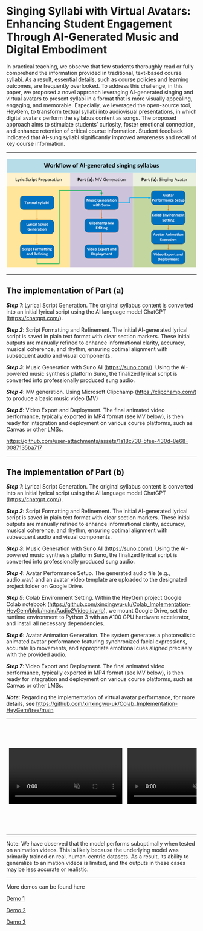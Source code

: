 # Singing Syllabi with Virtual Avatars: Enhancing Student Engagement Through AI-Generated Music and Digital Embodiment

In practical teaching, we observe that few students thoroughly read or fully comprehend the information provided in traditional, text-based course syllabi. As a result, essential details, such as course policies and learning outcomes, are frequently overlooked. To address this challenge, in this paper, we proposed a novel approach leveraging AI-generated singing and virtual avatars to present syllabi in a format that is more visually appealing, engaging, and memorable. Especially, we leveraged the open-source tool, HeyGem, to transform textual syllabi into audiovisual presentations, in which digital avatars perform the syllabus content as songs. The proposed approach aims to stimulate students’ curiosity, foster emotional connection, and enhance retention of critical course information. Student feedback indicated that AI-sung syllabi significantly improved awareness and recall of key course information. 

---

![image](./materials/Figure1.png)


---

## The implementation of Part (a)
***Step 1***: Lyrical Script Generation. The original syllabus content is converted into an initial lyrical script using the AI language model ChatGPT (https://chatgpt.com/). 

***Step 2***: Script Formatting and Refinement. The initial AI-generated lyrical script is saved in plain text format with clear section markers. These initial outputs are manually refined to enhance informational clarity, accuracy, musical coherence, and rhythm, ensuring optimal alignment with subsequent audio and visual components.

***Step 3***: Music Generation with Suno AI (https://suno.com/). Using the AI-powered music synthesis platform Suno, the finalized lyrical script is converted into professionally produced sung audio.

***Step 4***: MV generation. Using Microsoft Clipchamp (https://clipchamp.com/) to produce a basic music video (MV)

***Step 5***: Video Export and Deployment. The final animated video performance, typically exported in MP4 format (see MV below), is then ready for integration and deployment on various course platforms, such as Canvas or other LMSs.

https://github.com/user-attachments/assets/1a18c738-5fee-430d-8e68-0087135ba717

---
## The implementation of Part (b)

***Step 1***: Lyrical Script Generation. The original syllabus content is converted into an initial lyrical script using the AI language model ChatGPT (https://chatgpt.com/). 

***Step 2***: Script Formatting and Refinement. The initial AI-generated lyrical script is saved in plain text format with clear section markers. These initial outputs are manually refined to enhance informational clarity, accuracy, musical coherence, and rhythm, ensuring optimal alignment with subsequent audio and visual components.

***Step 3***: Music Generation with Suno AI (https://suno.com/). Using the AI-powered music synthesis platform Suno, the finalized lyrical script is converted into professionally produced sung audio.

***Step 4***: Avatar Performance Setup. The generated audio file (e.g., audio.wav) and an avatar video template are uploaded to the designated project folder on Google Drive.

***Step 5***: Colab Environment Setting.  Within the HeyGem project Google Colab notebook (https://github.com/xinxingwu-uk/Colab_Implementation-HeyGem/blob/main/Audio2Video.ipynb), we mount Google Drive, set the runtime environment to Python 3 with an A100 GPU hardware accelerator, and install all necessary dependencies.

***Step 6***: Avatar Animation Generation. The system generates a photorealistic animated avatar performance featuring synchronized facial expressions, accurate lip movements, and appropriate emotional cues aligned precisely with the provided audio.

***Step 7***: Video Export and Deployment. The final animated video performance, typically exported in MP4 format (see MV below), is then ready for integration and deployment on various course platforms, such as Canvas or other LMSs.

***Note***: Regarding the implementation of virtual avatar performance, for more details, see https://github.com/xinxingwu-uk/Colab_Implementation-HeyGem/tree/main

<table class="center">
<tr>
    <td height=300px style="border: none">
        <video controls loop src="https://github.com/user-attachments/assets/ba5b530c-6e80-4e07-a9fa-3aba12209205" muted="false"></video>
    </td>
    <td height=300px style="border: none">
        <video controls loop src="https://github.com/user-attachments/assets/9f2e267b-bdcd-47c1-a181-fc1b5afc9266" muted="false"></video>
    </td>
</tr>
</table>

Note: We have observed that the model performs suboptimally when tested on animation videos. This is likely because the underlying model was primarily trained on real, human-centric datasets. As a result, its ability to generalize to animation videos is limited, and the outputs in these cases may be less accurate or realistic.

<hr>

More demos can be found here

<a href="https://github.com/xinxingwu-uk/SSVA/blob/main/materials/CSE410Low.mp4">Demo 1</a>

<a href="https://github.com/xinxingwu-uk/SSVA/blob/main/materials/MIS632Low.mp4">Demo 2</a>

<a href="https://github.com/xinxingwu-uk/SSVA/blob/main/materials/CSE300Low.mp4">Demo 3</a>
